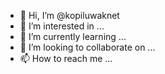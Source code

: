 - 👋 Hi, I’m @kopiluwaknet
- 👀 I’m interested in ...
- 🌱 I’m currently learning ...
- 💞️ I’m looking to collaborate on ...
- 📫 How to reach me ...

<!---
kopiluwaknet/kopiluwaknet is a ✨ special ✨ repository because its `README.md` (this file) appears on your GitHub profile.
You can click the Preview link to take a look at your changes.
--->
